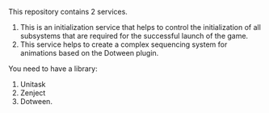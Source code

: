 This repository contains 2 services.

1) This is an initialization service that helps to control the initialization of all subsystems that are required for the successful launch of the game. 
2) This service helps to create a complex sequencing system for animations based on the Dotween plugin.

You need to have a library:
1) Unitask
2) Zenject
3) Dotween.
